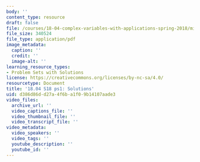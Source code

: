 ```yaml
---
body: ''
content_type: resource
draft: false
file: /courses/18-04-complex-variables-with-applications-spring-2018/mit18_04_s18_pset01_sol.pdf
file_size: 340524
file_type: application/pdf
image_metadata:
  caption: ''
  credit: ''
  image-alt: ''
learning_resource_types:
- Problem Sets with Solutions
license: https://creativecommons.org/licenses/by-nc-sa/4.0/
resourcetype: Document
title: '18.04 S18 ps1: Solutions'
uid: d386d86d-d27a-4f6b-a1f0-9b14107aade3
video_files:
  archive_url: ''
  video_captions_file: ''
  video_thumbnail_file: ''
  video_transcript_file: ''
video_metadata:
  video_speakers: ''
  video_tags: ''
  youtube_description: ''
  youtube_id: ''
---
```

